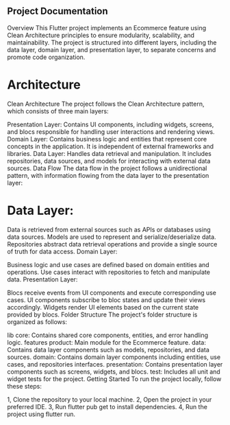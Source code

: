 ## Project Documentation

Overview
This Flutter project implements an Ecommerce feature using Clean Architecture principles to ensure modularity, scalability, and maintainability. The project is structured into different layers, including the data layer, domain layer, and presentation layer, to separate concerns and promote code organization.

# Architecture
Clean Architecture
The project follows the Clean Architecture pattern, which consists of three main layers:

Presentation Layer: Contains UI components, including widgets, screens, and blocs responsible for handling user interactions and rendering views.
Domain Layer: Contains business logic and entities that represent core concepts in the application. It is independent of external frameworks and libraries.
Data Layer: Handles data retrieval and manipulation. It includes repositories, data sources, and models for interacting with external data sources.
Data Flow
The data flow in the project follows a unidirectional pattern, with information flowing from the data layer to the presentation layer:

# Data Layer:

Data is retrieved from external sources such as APIs or databases using data sources.
Models are used to represent and serialize/deserialize data.
Repositories abstract data retrieval operations and provide a single source of truth for data access.
Domain Layer:

Business logic and use cases are defined based on domain entities and operations.
Use cases interact with repositories to fetch and manipulate data.
Presentation Layer:

Blocs receive events from UI components and execute corresponding use cases.
UI components subscribe to bloc states and update their views accordingly.
Widgets render UI elements based on the current state provided by blocs.
Folder Structure
The project's folder structure is organized as follows:

lib
core: Contains shared core components, entities, and error handling logic.
features
product: Main module for the Ecommerce feature.
data: Contains data layer components such as models, repositories, and data sources.
domain: Contains domain layer components including entities, use cases, and repositories interfaces.
presentation: Contains presentation layer components such as screens, widgets, and blocs.
test: Includes all unit and widget tests for the project.
Getting Started
To run the project locally, follow these steps:

1, Clone the repository to your local machine.
2, Open the project in your preferred IDE.
3, Run flutter pub get to install dependencies.
4, Run the project using flutter run.